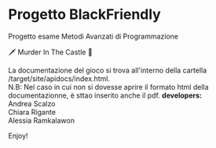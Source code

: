 # Progetto BlackFriendly
Progetto esame Metodi Avanzati di Programmazione

🗡 Murder In The Castle 🏰

La documentazione del gioco si trova all'interno della cartella /target/site/apidocs/index.html.<br>
N.B: Nel caso in cui non si dovesse aprire il formato html della documentazionne, è sttao inserito anche il pdf.
<b>developers:</b><br> 
Andrea Scalzo<br>
Chiara Rigante<br>
Alessia Ramkalawon<br>

Enjoy!

